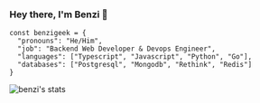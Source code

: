 ### Hey there, I'm Benzi 👀
```
const benzigeek = {
  "pronouns": "He/Him",
  "job": "Backend Web Developer & Devops Engineer",
  "languages": ["Typescript", "Javascript", "Python", "Go"],
  "databases": ["Postgresql", "Mongodb", "Rethink", "Redis"]
}
```

![benzi's stats](https://github-readme-stats.vercel.app/api?username=benzigeek&theme=chartreuse-dark&show_icons=true)
